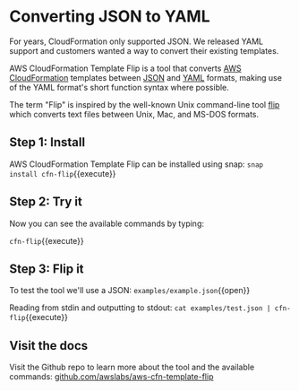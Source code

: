 # Converting JSON to YAML

For years, CloudFormation only supported JSON. We released YAML support and customers wanted a way to convert their existing templates.

AWS CloudFormation Template Flip is a tool that converts [AWS CloudFormation](https://aws.amazon.com/cloudformation/) templates between [JSON](http://json.org/) and [YAML](http://yaml.org) formats, making use of the YAML format's short function syntax where possible.

The term "Flip" is inspired by the well-known Unix command-line tool [flip](https://ccrma.stanford.edu/~craig/utility/flip/) which converts text files between Unix, Mac, and MS-DOS formats.

## Step 1: Install 

AWS CloudFormation Template Flip can be installed using snap:
`snap install cfn-flip`{{execute}}

## Step 2: Try it

Now you can see the available commands by typing:

`cfn-flip`{{execute}}

## Step 3: Flip it

To test the tool we'll use a JSON: `examples/example.json`{{open}}

Reading from stdin and outputting to stdout:
`cat examples/test.json | cfn-flip`{{execute}}


## Visit the docs

Visit the Github repo to learn more about the tool and the available commands: [github.com/awslabs/aws-cfn-template-flip](https://github.com/awslabs/aws-cfn-template-flip)
